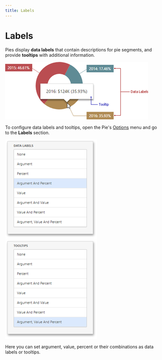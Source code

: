 ```yaml
---
title: Labels
---
```

# Labels
Pies display **data labels** that contain descriptions for pie segments, and provide **tooltips** with additional information.

![wdd-pie-labels](../../../../images/img125620.png)

To configure data labels and tooltips, open the Pie's [Options](../../ui-elements/dashboard-item-menu.md) menu and go to the **Labels** section.

![wdd-pies-data-labels-options](../../../../images/img125618.png) ![wdd-pies-tooltips-options](../../../../images/img125619.png)

Here you can set argument, value, percent or their combinations as data labels or tooltips.